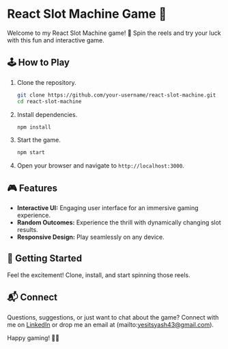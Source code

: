 # React Slot Machine Game 🎰

Welcome to my React Slot Machine game! 🚀 Spin the reels and try your luck with this fun and interactive game.

## 🕹 How to Play
1. Clone the repository.
   ```bash
   git clone https://github.com/your-username/react-slot-machine.git
   cd react-slot-machine
   ```

2. Install dependencies.
   ```bash
   npm install
   ```

3. Start the game.
   ```bash
   npm start
   ```

4. Open your browser and navigate to `http://localhost:3000`.

## 🎮 Features
- **Interactive UI:** Engaging user interface for an immersive gaming experience.
- **Random Outcomes:** Experience the thrill with dynamically changing slot results.
- **Responsive Design:** Play seamlessly on any device.

## 🚀 Getting Started
Feel the excitement! Clone, install, and start spinning those reels.

## 📬 Connect
Questions, suggestions, or just want to chat about the game? Connect with me on [LinkedIn](https://www.linkedin.com/in/yesitsyash) or drop me an email at (mailto:yesitsyash43@gmail.com).

Happy gaming! 🎉✨
